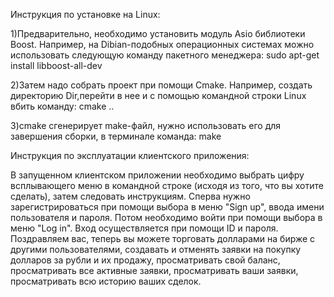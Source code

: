Инструкция по установке на Linux:

1)Предварительно, необходимо установить модуль Asio библиотеки Boost.
Например, на Dibian-подобных операционных системах можно использовать следующую команду
пакетного менеджера: sudo apt-get install libboost-all-dev

2)Затем надо собрать проект при помощи Cmake. Например, создать директорию Dir,перейти в нее
и с помощью командной строки Linux вбить команду: cmake ..

3)cmake сгенерирует make-файл, нужно использовать его для завершения сборки, в
терминале команда: make

Инструкция по эксплуатации клиентского приложения:

В запущенном клиентском приложении необходимо выбрать цифру всплывающего меню в
командной строке (исходя из того, что вы хотите сделать), затем следовать 
инструкциям. Сперва нужно зарегистрироваться при помощи выбора в меню
"Sign up", ввода имени пользователя и пароля. Потом необходимо войти при помощи
выбора в меню "Log in". Вход осуществляется при помощи ID и пароля. Поздравляем вас,
теперь вы можете торговать долларами на бирже с другими пользователями, создавать
и отменять заявки на покупку долларов за рубли и их продажу, просматривать
свой баланс, просматривать все активные заявки, просматривать ваши заявки,
просматривать всю историю ваших сделок.

